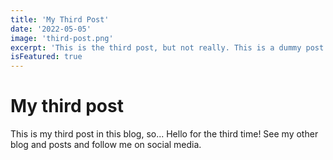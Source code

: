 ```yaml
---
title: 'My Third Post'
date: '2022-05-05'
image: 'third-post.png'
excerpt: 'This is the third post, but not really. This is a dummy post.'
isFeatured: true
---
```


# My third post

This is my third post in this blog, so... Hello for the third time!
See my other blog and posts and follow me on social media.
